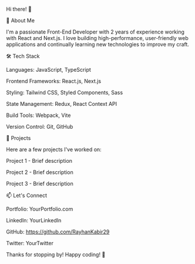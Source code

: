 Hi there! 👋

🚀 About Me

I'm a passionate Front-End Developer with 2 years of experience working with React and Next.js. I love building high-performance, user-friendly web applications and continually learning new technologies to improve my craft.

🛠 Tech Stack

Languages: JavaScript, TypeScript

Frontend Frameworks: React.js, Next.js

Styling: Tailwind CSS, Styled Components, Sass

State Management: Redux,  React Context API

Build Tools: Webpack, Vite

Version Control: Git, GitHub

📌 Projects

Here are a few projects I've worked on:

Project 1 - Brief description

Project 2 - Brief description

Project 3 - Brief description

📫 Let's Connect

Portfolio: YourPortfolio.com

LinkedIn: YourLinkedIn

GitHub: https://github.com/RayhanKabir29

Twitter: YourTwitter

Thanks for stopping by! Happy coding! 🚀

